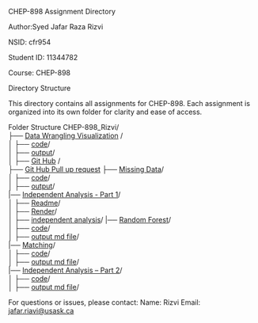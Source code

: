 CHEP-898 Assignment Directory

Author:Syed Jafar Raza Rizvi

NSID: cfr954

Student ID: 11344782

Course: CHEP-898

Directory Structure

This directory contains all assignments for CHEP-898. Each assignment is organized into its own folder for clarity and ease of access.

Folder Structure
CHEP-898_Rizvi/  
├── [Data Wrangling Visualization](https://github.com/rizvisbi20/chep898_assignment/tree/main/Data%20Wrangling) /  
│   ├── [code](https://github.com/rizvisbi20/chep898_assignment/blob/main/Data%20Wrangling/data_wrangling_visualization_rizvi.Rmd)/  
│   ├── [output](https://github.com/rizvisbi20/chep898_assignment/blob/main/Data%20Wrangling/data_wrangling_visualization_rizvi.md)/  
│ 
├── [Git Hub](https://github.com/rizvisbi20/Intro-to-GitHub-Assignment) /  
├── [Git Hub Pull up request](https://github.com/rizvisbi20/github_playground)
├── [Missing Data](https://github.com/rizvisbi20/chep898_assignment/tree/main/Missing%20Data)/  
│   ├── [code](https://github.com/rizvisbi20/chep898_assignment/blob/main/Missing%20Data/Missing-Data.Rmd)/  
│   ├── [output](https://github.com/rizvisbi20/chep898_assignment/blob/main/Missing%20Data/Missing-Data.md)/  
|── [Independent Analysis - Part 1](https://github.com/rizvisbi20/CHEP-898_Rizvi/tree/main/Missing%20Data)/  
│   ├── [Readme](https://github.com/rizvisbi20/CHEP-898_Rizvi/blob/main/Missing%20Data/Missing-Data.Rmd)/  
│   ├── [Render](https://github.com/rizvisbi20/CHEP-898_Rizvi/blob/main/Missing%20Data/Missing-Data.md)/  
│   ├── [independent analysis](https://github.com/rizvisbi20/CHEP-898_Rizvi/blob/main/Missing%20Data/Missing-Data.md)/ 
|── [Random Forest](https://github.com/rizvisbi20/CHEP-898_Rizvi/tree/main/Missing%20Data)/  
│   ├── [code](https://github.com/rizvisbi20/CHEP-898_Rizvi/blob/main/Missing%20Data/Missing-Data.Rmd)/  
│   ├── [output md file](https://github.com/rizvisbi20/CHEP-898_Rizvi/blob/main/Missing%20Data/Missing-Data.md)/  
|── [Matching]()/  
│   ├── [code]()/  
│   ├── [output md file]()/  
|── [Independent Analysis – Part 2]()/  
│   ├── [code]()/  
│   ├── [output md file]()/ 


For questions or issues, please contact:
Name: Rizvi
Email: jafar.riavi@usask.ca 




